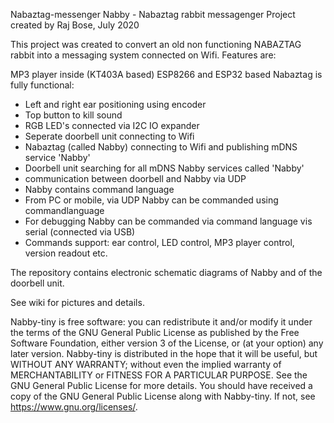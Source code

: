 Nabaztag-messenger
Nabby - Nabaztag rabbit messagenger Project created by Raj Bose, July 2020

This project was created to convert an old non functioning NABAZTAG rabbit into a messaging system connected on Wifi. Features are:

MP3 player inside (KT403A based)
ESP8266 and ESP32 based
Nabaztag is fully functional:
- Left and right ear positioning using encoder
- Top button to kill sound
- RGB LED's connected via I2C IO expander
- Seperate doorbell unit connecting to Wifi
- Nabaztag (called Nabby) connecting to Wifi and publishing mDNS service 'Nabby'
- Doorbell unit searching for all mDNS Nabby services called 'Nabby'
- communication between doorbell and Nabby via UDP
- Nabby contains command language
- From PC or mobile, via UDP Nabby can be commanded using commandlanguage
- For debugging Nabby can be commanded via command language vis serial (connected via USB)
- Commands support: ear control, LED control, MP3 player control, version readout etc.

The repository contains electronic schematic diagrams of Nabby and of the doorbell unit.

See wiki for pictures and details.

Nabby-tiny is free software: you can redistribute it and/or modify it under the terms of the GNU General Public License as published by the Free Software Foundation, either version 3 of the License, or (at your option) any later version. Nabby-tiny is distributed in the hope that it will be useful, but WITHOUT ANY WARRANTY; without even the implied warranty of MERCHANTABILITY or FITNESS FOR A PARTICULAR PURPOSE. See the GNU General Public License for more details. You should have received a copy of the GNU General Public License along with Nabby-tiny. If not, see <https://www.gnu.org/licenses/>.

